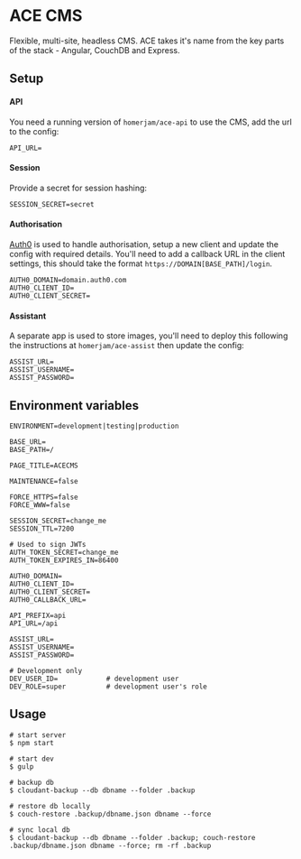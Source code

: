 # ACE CMS

Flexible, multi-site, headless CMS. ACE takes it's name from the key parts of the stack - Angular, CouchDB and Express.

## Setup

#### API

You need a running version of `homerjam/ace-api` to use the CMS, add the url to the config:

	API_URL=

#### Session

Provide a secret for session hashing:

    SESSION_SECRET=secret

#### Authorisation

[Auth0](https://auth0.com/) is used to handle authorisation, setup a new client and update the config with required details. You'll need to add a callback URL in the client settings, this should take the format `https://DOMAIN[BASE_PATH]/login`.

    AUTH0_DOMAIN=domain.auth0.com
    AUTH0_CLIENT_ID=
    AUTH0_CLIENT_SECRET=

#### Assistant

A separate app is used to store images, you'll need to deploy this following the instructions at `homerjam/ace-assist` then update the config:

	ASSIST_URL=
	ASSIST_USERNAME=
	ASSIST_PASSWORD=

## Environment variables

	ENVIRONMENT=development|testing|production

    BASE_URL=
    BASE_PATH=/

	PAGE_TITLE=ACECMS

	MAINTENANCE=false

	FORCE_HTTPS=false
	FORCE_WWW=false

	SESSION_SECRET=change_me
	SESSION_TTL=7200

    # Used to sign JWTs
	AUTH_TOKEN_SECRET=change_me
	AUTH_TOKEN_EXPIRES_IN=86400

    AUTH0_DOMAIN=
    AUTH0_CLIENT_ID=
    AUTH0_CLIENT_SECRET=
    AUTH0_CALLBACK_URL=

    API_PREFIX=api
    API_URL=/api

	ASSIST_URL=
	ASSIST_USERNAME=
	ASSIST_PASSWORD=

	# Development only
    DEV_USER_ID=            # development user
	DEV_ROLE=super			# development user's role

## Usage

	# start server
	$ npm start

	# start dev
	$ gulp

    # backup db
    $ cloudant-backup --db dbname --folder .backup

    # restore db locally
    $ couch-restore .backup/dbname.json dbname --force

    # sync local db
    $ cloudant-backup --db dbname --folder .backup; couch-restore .backup/dbname.json dbname --force; rm -rf .backup
